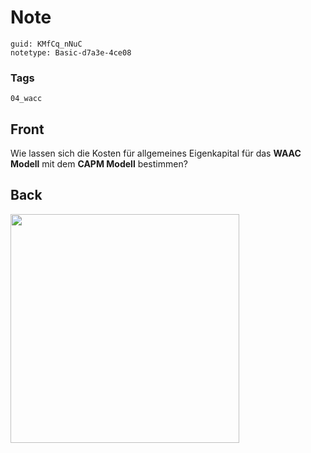 # Note
```
guid: KMfCq_nNuC
notetype: Basic-d7a3e-4ce08
```

### Tags
```
04_wacc
```

## Front
<p>Wie lassen sich die Kosten für allgemeines Eigenkapital für das
<b>WAAC Modell</b> mit dem <b>CAPM Modell</b> bestimmen?

## Back
<p><img src="12pRC5QYbAFAw1fAZ4xR.png" style="width: 366px;">
